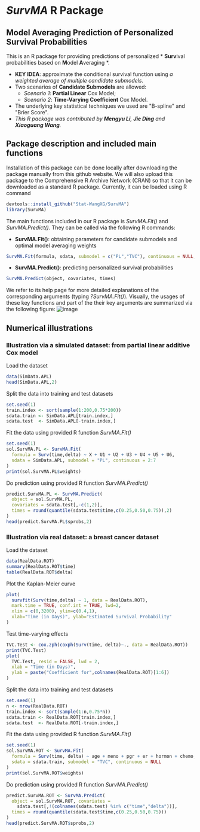 # *SurvMA* R Package

## Model Averaging Prediction of Personalized Survival Probabilities

This is an R package for providing predictions of personalized * **Surv**ival probabilities based on **M**odel **A**veraging *.
- **KEY IDEA**: approximate the conditional survival function using *a weighted average of multiple candidate submodels*. 
- Two scenarios of **Candidate Submodels** are allowed:
  - *Scenario 1*: **Partial Linear** Cox Model;
  - *Scenario 2*: **Time-Varying Coefficient** Cox Model.
- The underlying key statistical techniques we used are "B-spline" and "Brier Score".
- *This R package was contributed by **Mengyu Li**, **Jie Ding** and **Xiaoguang Wang**.*

## Package description and included main functions

Installation of this package can be done locally after downloading the package manually from this github website. We will also upload this package to the Comprehensive R Archive Network (CRAN) so that it can be downloaded as a standard R package. Currently, it can be loaded using R command
```R
devtools::install_github("Stat-WangXG/SurvMA")
library(SurvMA)
```

The main functions included in our R package is *SurvMA.Fit()* and *SurvMA.Predict()*. 
They can be called via the following R commands:
- **SurvMA.Fit()**: obtaining parameters for candidate submodels and optimal model averaging weights
```R
SurvMA.Fit(formula, sdata, submodel = c("PL","TVC"), continuous = NULL, control)
```
- **SurvMA.Predict()**: predicting personalized survival probabilities
```R
SurvMA.Predict(object, covariates, times)
```
We refer to its help page for more detailed explanations of the corresponding arguments (typing *?SurvMA.Fit()*). 
Visually, the usages of these key functions and part of the their key arguments are summarized via the following figure:
![image](https://github.com/user-attachments/assets/81116d19-85d3-4992-a6a6-57f234279cab)

## Numerical illustrations

### Illustration via a simulated dataset: from partial linear additive Cox model

Load the dataset
```R
data(SimData.APL)
head(SimData.APL,2)
```

Split the data into training and test datasets
```R
set.seed(1)
train.index <- sort(sample(1:200,0.75*200))
sdata.train <- SimData.APL[train.index,]
sdata.test  <- SimData.APL[-train.index,]
```

Fit the data using provided R function *SurvMA.Fit()*
```R
set.seed(1)
sol.SurvMA.PL <- SurvMA.Fit(
  formula = Surv(time,delta) ~ X + U1 + U2 + U3 + U4 + U5 + U6,
  sdata = SimData.APL, submodel = "PL", continuous = 2:7
)
print(sol.SurvMA.PL$weights)
```

Do prediction using provided R function *SurvMA.Predict()*
```R
predict.SurvMA.PL <- SurvMA.Predict(
  object = sol.SurvMA.PL, 
  covariates = sdata.test[,-c(1,2)],
  times = round(quantile(sdata.test$time,c(0.25,0.50,0.75)),2)
)
head(predict.SurvMA.PL$sprobs,2)
```

### Illustration via real dataset: a breast cancer dataset

Load the dataset
```R
data(RealData.ROT)
summary(RealData.ROT$time)
table(RealData.ROT$delta)
```

Plot the Kaplan-Meier curve 
```R
plot(
  survfit(Surv(time,delta) ~ 1, data = RealData.ROT),
  mark.time = TRUE, conf.int = TRUE, lwd=2,
  xlim = c(0,3200), ylim=c(0.4,1),
  xlab="Time (in Days)", ylab="Estimated Survival Probability"
)
```

Test time-varying effects
```R
TVC.Test <- cox.zph(coxph(Surv(time, delta)~., data = RealData.ROT))
print(TVC.Test)
plot(
  TVC.Test, resid = FALSE, lwd = 2,
  xlab = "Time (in Days)",
  ylab = paste("Coefficient for",colnames(RealData.ROT)[1:6])
)
```

Split the data into training and test datasets
```R
set.seed(1)
n <- nrow(RealData.ROT)
train.index <- sort(sample(1:n,0.75*n))
sdata.train <- RealData.ROT[train.index,]
sdata.test  <- RealData.ROT[-train.index,]
```

Fit the data using provided R function *SurvMA.Fit()*
```R
set.seed(1)
sol.SurvMA.ROT <- SurvMA.Fit(
  formula = Surv(time, delta) ~ age + meno + pgr + er + hormon + chemo,
  sdata = sdata.train, submodel = "TVC", continuous = NULL
)
print(sol.SurvMA.ROT$weights)
```

Do prediction using provided R function *SurvMA.Predict()*
```R
predict.SurvMA.ROT <- SurvMA.Predict(
  object = sol.SurvMA.ROT, covariates = 
    sdata.test[,!(colnames(sdata.test) %in% c("time","delta"))],
  times = round(quantile(sdata.test$time,c(0.25,0.50,0.75)))
)
head(predict.SurvMA.ROT$sprobs,2)
```
